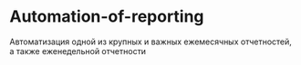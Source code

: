 # Automation-of-reporting
Автоматизация одной из крупных и важных ежемесячных отчетностей, а также еженедельной отчетности
